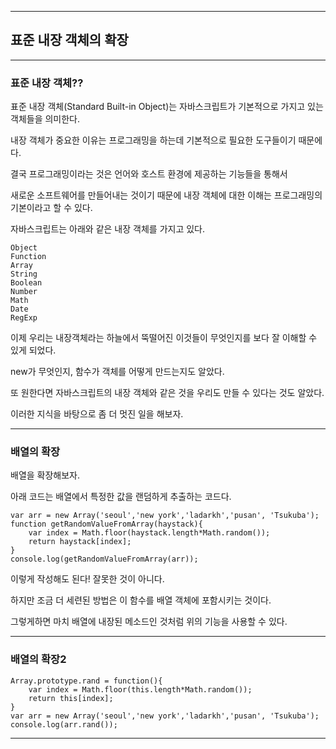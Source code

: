 ***
## 표준 내장 객체의 확장
***

### 표준 내장 객체??

표준 내장 객체(Standard Built-in Object)는 자바스크립트가 기본적으로 가지고 있는 객체들을 의미한다. 

내장 객체가 중요한 이유는 프로그래밍을 하는데 기본적으로 필요한 도구들이기 때문에다. 

결국 프로그래밍이라는 것은 언어와 호스트 환경에 제공하는 기능들을 통해서 

새로운 소프트웨어를 만들어내는 것이기 때문에 내장 객체에 대한 이해는 프로그래밍의 기본이라고 할 수 있다. 

자바스크립트는 아래와 같은 내장 객체를 가지고 있다. 

    Object
    Function
    Array
    String
    Boolean
    Number
    Math
    Date
    RegExp


이제 우리는 내장객체라는 하늘에서 뚝떨어진 이것들이 무엇인지를 보다 잘 이해할 수 있게 되었다. 

new가 무엇인지, 함수가 객체를 어떻게 만드는지도 알았다. 

또 원한다면 자바스크립트의 내장 객체와 같은 것을 우리도 만들 수 있다는 것도 알았다. 

이러한 지식을 바탕으로 좀 더 멋진 일을 해보자.

***
### 배열의 확장

배열을 확장해보자. 

아래 코드는 배열에서 특정한 값을 랜덤하게 추출하는 코드다. 


    var arr = new Array('seoul','new york','ladarkh','pusan', 'Tsukuba');
    function getRandomValueFromArray(haystack){
        var index = Math.floor(haystack.length*Math.random());
        return haystack[index]; 
    }
    console.log(getRandomValueFromArray(arr));


이렇게 작성해도 된다! 잘못한 것이 아니다. 

하지만 조금 더 세련된 방법은 이 함수를 배열 객체에 포함시키는 것이다. 

그렇게하면 마치 배열에 내장된 메소드인 것처럼 위의 기능을 사용할 수 있다.
***

### 배열의 확장2

    Array.prototype.rand = function(){
        var index = Math.floor(this.length*Math.random());
        return this[index];
    }
    var arr = new Array('seoul','new york','ladarkh','pusan', 'Tsukuba');
    console.log(arr.rand());

***